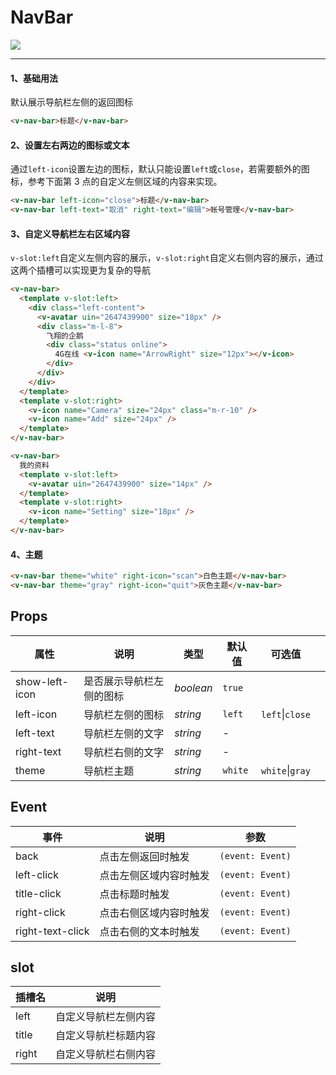 # NavBar

![](https://img.shields.io/badge/coverage-100%25-green)

---

#### 1、基础用法

默认展示导航栏左侧的返回图标

```html
<v-nav-bar>标题</v-nav-bar>
```

#### 2、设置左右两边的图标或文本

通过`left-icon`设置左边的图标，默认只能设置`left`或`close`，若需要额外的图标，参考下面第 3 点的自定义左侧区域的内容来实现。

```html
<v-nav-bar left-icon="close">标题</v-nav-bar>
<v-nav-bar left-text="取消" right-text="编辑">帐号管理</v-nav-bar>
```

#### 3、自定义导航栏左右区域内容

`v-slot:left`自定义左侧内容的展示，`v-slot:right`自定义右侧内容的展示，通过这两个插槽可以实现更为复杂的导航

```html
<v-nav-bar>
  <template v-slot:left>
    <div class="left-content">
      <v-avatar uin="2647439900" size="18px" />
      <div class="m-l-8">
        飞翔的企鹅
        <div class="status online">
          4G在线 <v-icon name="ArrowRight" size="12px"></v-icon>
        </div>
      </div>
    </div>
  </template>
  <template v-slot:right>
    <v-icon name="Camera" size="24px" class="m-r-10" />
    <v-icon name="Add" size="24px" />
  </template>
</v-nav-bar>

<v-nav-bar>
  我的资料
  <template v-slot:left>
    <v-avatar uin="2647439900" size="14px" />
  </template>
  <template v-slot:right>
    <v-icon name="Setting" size="18px" />
  </template>
</v-nav-bar>
```

#### 4、主题

```html
<v-nav-bar theme="white" right-icon="scan">白色主题</v-nav-bar>
<v-nav-bar theme="gray" right-icon="quit">灰色主题</v-nav-bar>
```

## Props

| 属性           | 说明                     | 类型      | 默认值  | 可选值              |     |
| -------------- | ------------------------ | --------- | ------- | ------------------- | --- |
| show-left-icon | 是否展示导航栏左侧的图标 | _boolean_ | `true`  |                     |
| left-icon      | 导航栏左侧的图标         | _string_  | `left`  | `left`&#124;`close` |
| left-text      | 导航栏左侧的文字         | _string_  | -       |                     |
| right-text     | 导航栏右侧的文字         | _string_  | -       |                     |
| theme          | 导航栏主题               | _string_  | `white` | `white`&#124;`gray` |

## Event

| 事件             | 说明                   | 参数             |
| ---------------- | ---------------------- | ---------------- |
| back             | 点击左侧返回时触发     | `(event: Event)` |
| left-click       | 点击左侧区域内容时触发 | `(event: Event)` |
| title-click      | 点击标题时触发         | `(event: Event)` |
| right-click      | 点击右侧区域内容时触发 | `(event: Event)` |
| right-text-click | 点击右侧的文本时触发   | `(event: Event)` |

## slot

| 插槽名 | 说明                 |
| ------ | -------------------- |
| left   | 自定义导航栏左侧内容 |
| title  | 自定义导航栏标题内容 |
| right  | 自定义导航栏右侧内容 |
